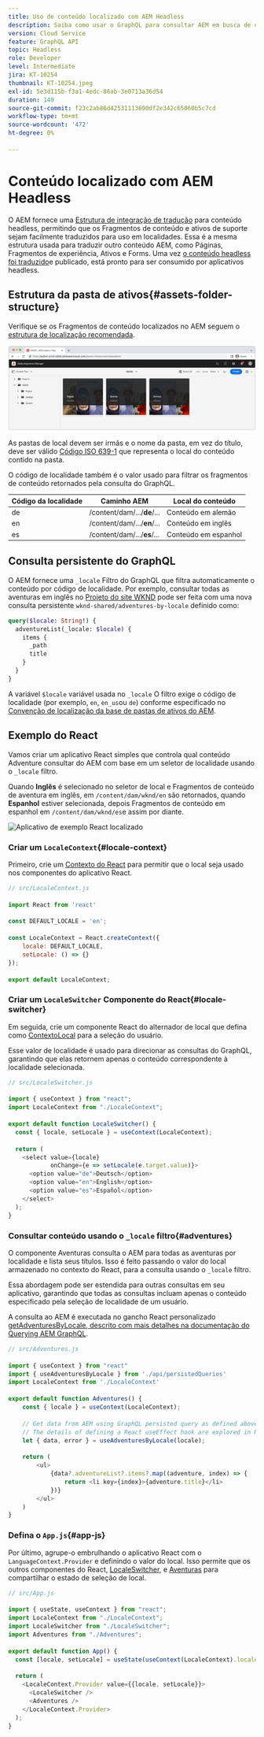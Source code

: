 ```yaml
---
title: Uso de conteúdo localizado com AEM Headless
description: Saiba como usar o GraphQL para consultar AEM em busca de conteúdo localizado.
version: Cloud Service
feature: GraphQL API
topic: Headless
role: Developer
level: Intermediate
jira: KT-10254
thumbnail: KT-10254.jpeg
exl-id: 5e3d115b-f3a1-4edc-86ab-3e0713a36d54
duration: 149
source-git-commit: f23c2ab86d42531113690df2e342c65060b5c7cd
workflow-type: tm+mt
source-wordcount: '472'
ht-degree: 0%

---
```


# Conteúdo localizado com AEM Headless

O AEM fornece uma [Estrutura de integração de tradução](https://experienceleague.adobe.com/docs/experience-manager-cloud-service/content/sites/administering/reusing-content/translation/integration-framework.html) para conteúdo headless, permitindo que os Fragmentos de conteúdo e ativos de suporte sejam facilmente traduzidos para uso em localidades. Essa é a mesma estrutura usada para traduzir outro conteúdo AEM, como Páginas, Fragmentos de experiência, Ativos e Forms. Uma vez [o conteúdo headless foi traduzido](https://experienceleague.adobe.com/docs/experience-manager-cloud-service/content/headless/journeys/translation/overview.html?lang=pt-BR)e publicado, está pronto para ser consumido por aplicativos headless.

## Estrutura da pasta de ativos{#assets-folder-structure}

Verifique se os Fragmentos de conteúdo localizados no AEM seguem o [estrutura de localização recomendada](https://experienceleague.adobe.com/docs/experience-manager-cloud-service/content/headless/journeys/translation/getting-started.html#recommended-structure).

![Pastas localizadas de ativos do AEM](./assets/localized-content/asset-folders.jpg)

As pastas de local devem ser irmãs e o nome da pasta, em vez do título, deve ser válido [Código ISO 639-1](https://en.wikipedia.org/wiki/List_of_ISO_639-1_codes) que representa o local do conteúdo contido na pasta.

O código de localidade também é o valor usado para filtrar os fragmentos de conteúdo retornados pela consulta do GraphQL.

| Código da localidade | Caminho AEM | Local do conteúdo |
|--------------------------------|----------|----------|
| de | /content/dam/.../**de**/... | Conteúdo em alemão |
| en | /content/dam/.../**en**/... | Conteúdo em inglês |
| es | /content/dam/.../**es**/... | Conteúdo em espanhol |

## Consulta persistente do GraphQL

O AEM fornece uma `_locale` Filtro do GraphQL que filtra automaticamente o conteúdo por código de localidade. Por exemplo, consultar todas as aventuras em inglês no [Projeto do site WKND](https://github.com/adobe/aem-guides-wknd) pode ser feita com uma nova consulta persistente `wknd-shared/adventures-by-locale` definido como:

```graphql
query($locale: String!) {
  adventureList(_locale: $locale) {
    items {      
      _path
      title
    }
  }
}
```

A variável `$locale` variável usada no `_locale` O filtro exige o código de localidade (por exemplo, `en`, `en_us`ou `de`) conforme especificado no [Convenção de localização da base de pastas de ativos do AEM](#assets-folder-structure).

## Exemplo do React

Vamos criar um aplicativo React simples que controla qual conteúdo Adventure consultar do AEM com base em um seletor de localidade usando o `_locale` filtro.

Quando __Inglês__ é selecionado no seletor de local e Fragmentos de conteúdo de aventura em inglês, em `/content/dam/wknd/en` são retornados, quando __Espanhol__ estiver selecionada, depois Fragmentos de conteúdo em espanhol em `/content/dam/wknd/es`e assim por diante.

![Aplicativo de exemplo React localizado](./assets/localized-content/react-example.png)

### Criar um `LocaleContext`{#locale-context}

Primeiro, crie um [Contexto do React](https://reactjs.org/docs/context.html) para permitir que o local seja usado nos componentes do aplicativo React.

```javascript
// src/LocaleContext.js

import React from 'react'

const DEFAULT_LOCALE = 'en';

const LocaleContext = React.createContext({
    locale: DEFAULT_LOCALE, 
    setLocale: () => {}
});

export default LocaleContext;
```

### Criar um `LocaleSwitcher` Componente do React{#locale-switcher}

Em seguida, crie um componente React do alternador de local que defina como [ContextoLocal](#locale-context) para a seleção do usuário.

Esse valor de localidade é usado para direcionar as consultas do GraphQL, garantindo que elas retornem apenas o conteúdo correspondente à localidade selecionada.

```javascript
// src/LocaleSwitcher.js

import { useContext } from "react";
import LocaleContext from "./LocaleContext";

export default function LocaleSwitcher() {
  const { locale, setLocale } = useContext(LocaleContext);

  return (
    <select value={locale}
            onChange={e => setLocale(e.target.value)}>
      <option value="de">Deutsch</option>
      <option value="en">English</option>
      <option value="es">Español</option>
    </select>
  );
}
```

### Consultar conteúdo usando o `_locale` filtro{#adventures}

O componente Aventuras consulta o AEM para todas as aventuras por localidade e lista seus títulos. Isso é feito passando o valor do local armazenado no contexto do React, para a consulta usando o `_locale` filtro.

Essa abordagem pode ser estendida para outras consultas em seu aplicativo, garantindo que todas as consultas incluam apenas o conteúdo especificado pela seleção de localidade de um usuário.

A consulta ao AEM é executada no gancho React personalizado [getAdventuresByLocale, descrito com mais detalhes na documentação do Querying AEM GraphQL](./aem-headless-sdk.md).

```javascript
// src/Adventures.js

import { useContext } from "react"
import { useAdventuresByLocale } from './api/persistedQueries'
import LocaleContext from './LocaleContext'

export default function Adventures() {
    const { locale } = useContext(LocaleContext);

    // Get data from AEM using GraphQL persisted query as defined above 
    // The details of defining a React useEffect hook are explored in How to > AEM Headless SDK
    let { data, error } = useAdventuresByLocale(locale);

    return (
        <ul>
            {data?.adventureList?.items?.map((adventure, index) => { 
                return <li key={index}>{adventure.title}</li>
            })}
        </ul>
    )
}
```

### Defina o `App.js`{#app-js}

Por último, agrupe-o embrulhando o aplicativo React com o `LanguageContext.Provider` e definindo o valor do local. Isso permite que os outros componentes do React, [LocaleSwitcher](#locale-switcher), e [Aventuras](#adventures) para compartilhar o estado de seleção de local.

```javascript
// src/App.js

import { useState, useContext } from "react";
import LocaleContext from "./LocaleContext";
import LocaleSwitcher from "./LocaleSwitcher";
import Adventures from "./Adventures";

export default function App() {
  const [locale, setLocale] = useState(useContext(LocaleContext).locale);

  return (
    <LocaleContext.Provider value={{locale, setLocale}}>
      <LocaleSwitcher />
      <Adventures />
    </LocaleContext.Provider>
  );
}
```
